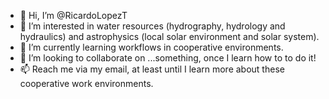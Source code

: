 - 👋 Hi, I’m @RicardoLopezT
- 👀 I’m interested in water resources (hydrography, hydrology and hydraulics) and astrophysics (local solar environment and solar system).
- 🌱 I’m currently learning workflows in cooperative environments.
- 💞️ I’m looking to collaborate on ...something, once I learn how to to do it!
- 📫 Reach me via my email, at least until I learn more about these cooperative work environments.

<!---
RicardoLopezT/RicardoLopezT is a ✨ special ✨ repository because its `README.md` (this file) appears on your GitHub profile.
--->
